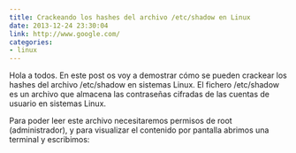 ```yaml
---
title: Crackeando los hashes del archivo /etc/shadow en Linux 
date: 2013-12-24 23:30:04
link: http://www.google.com/
categories:
- linux
---
```


Hola a todos. En este post os voy a demostrar cómo se pueden crackear los hashes del archivo /etc/shadow en sistemas Linux. El fichero /etc/shadow es un archivo que almacena las contraseñas cifradas de las cuentas de usuario en sistemas Linux.

Para poder leer este archivo necesitaremos permisos de root (administrador), y para visualizar el contenido por pantalla abrimos una terminal y escribimos:
